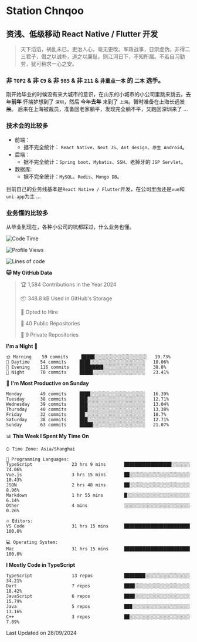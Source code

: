# Station Chnqoo

## 资浅、低级移动 React Native / Flutter 开发

> 天下滔滔，祸乱未已。吏治人心，毫无更改。军政战事，日崇虚伪。非得二三君子，倡之以诚朴，道之以廉耻。则江河日下，不知所届。不若自习勤劳，犹可稍求一心之安。

### 非 `TOP2` & 非 `C9` & 非 `985` & 非 `211` & `非重点一本` 的 `二本` 选手。

刚开始毕业的时候没有来大城市的意识，在山东的小城市的小公司里跳来跳去。~~去年~~**前年** 怀揣梦想到了 `深圳`，然后 ~~今年~~**去年** 来到了 `上海`。~~暂时准备在上海长远发展~~。
后来在上海被裁员，准备回老家躺平，发现完全躺不平，又跑回深圳来了 ...

### 技术会的比较多

- 前端：
  - 据不完全统计： `React Native`、`Next JS`、`Ant design`、`原生 Android`。
- 后端：
  - 据不完全统计：`Spring boot`、`Mybatis`、`SSH`、老掉牙的 `JSP Servlet`。
- 数据库:
  - 据不完全统计：`MySQL`、`Redis`、`Mongo DB`。

目前自己的业务线基本是`React Native / Flutter`开发，在公司里面还是`vue`和`uni-app`为主 ...

### 业务懂的比较多

从毕业到现在，各种小公司的坑都踩过，什么业务也懂。

<!--START_SECTION:waka-->
![Code Time](http://img.shields.io/badge/Code%20Time-6%2C130%20hrs%2022%20mins-blue)

![Profile Views](http://img.shields.io/badge/Profile%20Views-0-blue)

![Lines of code](https://img.shields.io/badge/From%20Hello%20World%20I%27ve%20Written-343%20Thousand%20lines%20of%20code-blue)

**🐱 My GitHub Data** 

> 🏆 1,584 Contributions in the Year 2024
 > 
> 📦 348.8 kB Used in GitHub's Storage 
 > 
> 💼 Opted to Hire
 > 
> 📜 40 Public Repositories 
 > 
> 🔑 9 Private Repositories  
 > 
**I'm a Night 🦉** 

```text
🌞 Morning    59 commits     █████░░░░░░░░░░░░░░░░░░░░   19.73% 
🌆 Daytime    54 commits     ████░░░░░░░░░░░░░░░░░░░░░   18.06% 
🌃 Evening    116 commits    █████████░░░░░░░░░░░░░░░░   38.8% 
🌙 Night      70 commits     █████░░░░░░░░░░░░░░░░░░░░   23.41%

```
📅 **I'm Most Productive on Sunday** 

```text
Monday       49 commits     ████░░░░░░░░░░░░░░░░░░░░░   16.39% 
Tuesday      38 commits     ███░░░░░░░░░░░░░░░░░░░░░░   12.71% 
Wednesday    39 commits     ███░░░░░░░░░░░░░░░░░░░░░░   13.04% 
Thursday     40 commits     ███░░░░░░░░░░░░░░░░░░░░░░   13.38% 
Friday       32 commits     ██░░░░░░░░░░░░░░░░░░░░░░░   10.7% 
Saturday     38 commits     ███░░░░░░░░░░░░░░░░░░░░░░   12.71% 
Sunday       63 commits     █████░░░░░░░░░░░░░░░░░░░░   21.07%

```


📊 **This Week I Spent My Time On** 

```text
⌚︎ Time Zone: Asia/Shanghai

💬 Programming Languages: 
TypeScript               23 hrs 9 mins       ██████████████████░░░░░░░   74.06% 
Vue.js                   3 hrs 15 mins       ██░░░░░░░░░░░░░░░░░░░░░░░   10.43% 
JSON                     2 hrs 48 mins       ██░░░░░░░░░░░░░░░░░░░░░░░   8.96% 
Markdown                 1 hr 55 mins        █░░░░░░░░░░░░░░░░░░░░░░░░   6.14% 
Other                    4 mins              ░░░░░░░░░░░░░░░░░░░░░░░░░   0.26%

🔥 Editors: 
VS Code                  31 hrs 15 mins      █████████████████████████   100.0%

💻 Operating System: 
Mac                      31 hrs 15 mins      █████████████████████████   100.0%

```

**I Mostly Code in TypeScript** 

```text
TypeScript               13 repos            ████████░░░░░░░░░░░░░░░░░   34.21% 
Dart                     7 repos             ████░░░░░░░░░░░░░░░░░░░░░   18.42% 
JavaScript               6 repos             ████░░░░░░░░░░░░░░░░░░░░░   15.79% 
Java                     5 repos             ███░░░░░░░░░░░░░░░░░░░░░░   13.16% 
C++                      3 repos             ██░░░░░░░░░░░░░░░░░░░░░░░   7.89%

```



 Last Updated on 28/09/2024
<!--END_SECTION:waka-->

<!---
ChenqiaoStation/ChenqiaoStation is a ✨ special ✨ repository because its `README.md` (this file) appears on your GitHub profile.
You can click the Preview link to take a look at your changes.
--->
